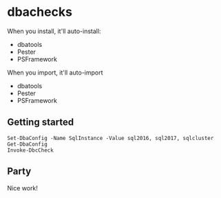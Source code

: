 # dbachecks

When you install, it'll auto-install:

* dbatools
* Pester
* PSFramework

When you import, it'll auto-import

* dbatools
* Pester
* PSFramework

## Getting started

```
Set-DbaConfig -Name SqlInstance -Value sql2016, sql2017, sqlcluster
Get-DbaConfig
Invoke-DbcCheck
```

## Party

Nice work!